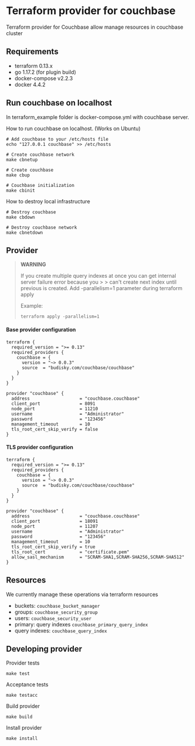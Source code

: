 # Terraform provider for couchbase
Terraform provider for Couchbase allow manage resources in couchbase cluster

## Requirements
- terraform 0.13.x
- go 1.17.2 (for plugin build)
- docker-compose v2.2.3
- docker 4.4.2

## Run couchbase on localhost
In terraform_example folder is docker-compose.yml with couchbase server.

How to run couchbase on localhost. (Works on Ubuntu)
```
# Add couchbase to your /etc/hosts file
echo "127.0.0.1 couchbase" >> /etc/hosts

# Create couchbase network
make cbnetup

# Create couchbase
make cbup

# Couchbase initialization
make cbinit
```
How to destroy local infrastructure
```
# Destroy couchbase
make cbdown

# Destroy couchbase network
make cbnetdown
```

## Provider

> **WARNING**
>
> If you create multiple query indexes at once you can get internal server failure error because you > > can't create next index until previous is created.
> Add -parallelism=1 parameter during terraform apply
>
> Example:
>```
>terraform apply -parallelism=1
>```

#### Base provider configuration
```
terraform {
  required_version = ">= 0.13"
  required_providers {
    couchbase = {
      version = "~> 0.0.3"
      source  = "budisky.com/couchbase/couchbase"
    }
  }
}

provider "couchbase" {
  address                   = "couchbase.couchbase"
  client_port               = 8091
  node_port                 = 11210
  username                  = "Administrator"
  password                  = "123456"
  management_timeout        = 10
  tls_root_cert_skip_verify = false
}
```

#### TLS provider configuration
```
terraform {
  required_version = ">= 0.13"
  required_providers {
    couchbase = {
      version = "~> 0.0.3"
      source  = "budisky.com/couchbase/couchbase"
    }
  }
}

provider "couchbase" {
  address                   = "couchbase.couchbase"
  client_port               = 18091
  node_port                 = 11207
  username                  = "Administrator"
  password                  = "123456"
  management_timeout        = 10
  tls_root_cert_skip_verify = true
  tls_root_cert             = "certificate.pem"
  allow_sasl_mechanism      = "SCRAM-SHA1,SCRAM-SHA256,SCRAM-SHA512"
}
```

## Resources
We currently manage these operations via terraform resources
- buckets: ```couchbase_bucket_manager```
- groups: ```couchbase_security_group```
- users: ```couchbase_security_user```
- primary: query indexes ```couchbase_primary_query_index```
- query indexes: ```couchbase_query_index```

## Developing provider
Provider tests
```
make test
```
Acceptance tests
```
make testacc
```
Build provider
```
make build
```
Install provider
```
make install
```

